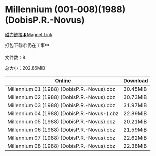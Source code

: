 # Millennium (001-008)(1988)(DobisP.R.-Novus)

[磁力链接⬇Magnet Link](magnet:?xt=urn:btih:b612f21160bf2ff2a49ac149556a942d59a40af1&dn=Millennium%20%28001-008%29%281988%29%28DobisP.R.-Novus%29)

打包下载📦仍在工事中

文件数：8

总大小：202.86MiB

Online | Download
--- | ---
Millennium 01 (1988) (DobisP.R.-Novus).cbz | 30.45MiB
Millennium 02 (1988) (DobisP.R.-Novus).cbz | 30.73MiB
Millennium 03 (1988) (DobisP.R.-Novus).cbz | 31.97MiB
Millennium 04 (1988) (DobisP.R.-Novus+).cbz | 22.89MiB
Millennium 05 (1988) (DobisP.R.-Novus).cbz | 20.21MiB
Millennium 06 (1988) (DobisP.R.-Novus).cbz | 21.59MiB
Millennium 07 (1988) (DobisP.R.-Novus).cbz | 22.62MiB
Millennium 08 (1988) (DobisP.R.-Novus).cbz | 22.38MiB